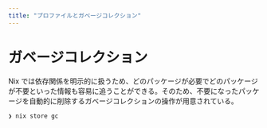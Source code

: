 ```yaml
---
title: "プロファイルとガベージコレクション"
---
```


# ガベージコレクション

Nix では依存関係を明示的に扱うため、どのパッケージが必要でどのパッケージが不要といった情報も容易に追うことができる。そのため、不要になったパッケージを自動的に削除するガベージコレクションの操作が用意されている。

```
❯ nix store gc
```
